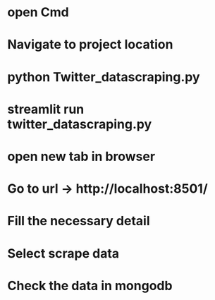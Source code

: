 # open Cmd
# Navigate to project location 
# python Twitter_datascraping.py
# streamlit run twitter_datascraping.py
# open new tab in browser
# Go to url -> http://localhost:8501/
# Fill the necessary detail
# Select scrape data
# Check the data in mongodb
